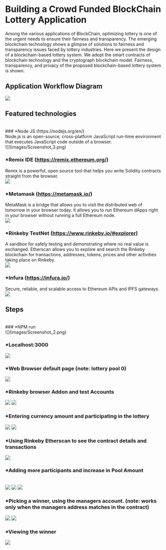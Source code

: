 # Building a Crowd Funded BlockChain Lottery Application

Among the various applications of BlockChain, optimizing lottery is one of the urgent needs to ensure their fairness and transparency. The emerging blockchain technology shows a glimpse of solutions to fairness and transparency issues faced by lottery industries. Here we present the design of a blockchain-based lottery system. We adopt the smart contracts of blockchain technology and the cryptograph blockchain model. Fairness, transparency, and privacy of the proposed blockchain-based lottery system is shown.

## Application Workflow Diagram
![](images/web%203.0.png)

## Featured technologies
<br />
### *Node JS (https://nodejs.org/en/)<br />
  Node.js is an open-source, cross-platform JavaScript run-time environment that executes JavaScript code outside of a browser.<br />
  ![](images/Screenshot_3.png)
  <br />
  
### *Remix IDE (https://remix.ethereum.org/)<br />
  Remix is a powerful, open source tool that helps you write Solidity contracts straight from the browser.<br />
  ![](images/Screenshot_18.png)
  <br />
  
### *Metamask (https://metamask.io/)<br />
  MetaMask is a bridge that allows you to visit the distributed web of tomorrow in your browser today. It allows you to run Ethereum dApps right in your browser without running a full Ethereum node.<br />
  ![](images/Screenshot_20.png)
  <br />
  
### *Rinkeby TestNet (https://www.rinkeby.io/#explorer)<br />
  A sandbox for safely testing and demonstrating where no real value is exchanged. Etherscan allows you to explore and search the Rinkeby blockchain for transactions, addresses, tokens, prices and other activities taking place on Rinkeby.<br />
  ![](images/Screenshot_10.png)
  <br />
  
### *Infura (https://infura.io/)<br />
  Secure, reliable, and scalable access to Ethereum APIs and IPFS gateways.<br />
  ![](images/Screenshot_19.png)
  <br />


## Steps
<br />
### *NPM run<br />
![](images/Screenshot_2.png)
<br />

### *Localhost:3000<br />
![](images/Screenshot_4.png)
<br />

### *Web Browser default page (note: lottery pool 0)<br />
![](images/Screenshot_5.png)
<br />

### *Rinkeby browser Addon and test Accounts<br />
![](images/Screenshot_6.png)
![](images/Screenshot_7.png)
<br />

### *Entering currency amount and participating in the lottery<br />
![](images/Screenshot_8.png)
![](images/Screenshot_9.png)
<br />

### *Using Rinkeby Etherscan to see the contract details and transactions<br />
![](images/Screenshot_11.png)
<br />

### *Adding more participants and increase in Pool Amount<br /><br />
![](images/Screenshot_12.png)
![](images/Screenshot_13.png)
![](images/Screenshot_14.png)
<br />

### *Picking a winner, using the managers account. (note: works only when the managers address matches in the contract)<br />
![](images/Screenshot_15.png)
![](images/Screenshot_16.png)
<br />

### *Viewing the winner<br />
![](images/Screenshot_17.png)
